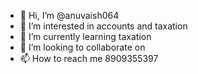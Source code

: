 - 👋 Hi, I’m @anuvaish064
- 👀 I’m interested in accounts and taxation
- 🌱 I’m currently learning taxation
- 💞️ I’m looking to collaborate on 
- 📫 How to reach me 8909355397

<!---
anuvaish064/anuvaish064 is a ✨ special ✨ repository because its `README.md` (this file) appears on your GitHub profile.
You can click the Preview link to take a look at your changes.
--->
